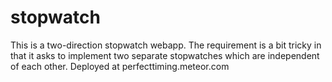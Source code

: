 # stopwatch
This is a two-direction stopwatch webapp.
The requirement is a bit tricky in that it asks to implement two separate stopwatches which are independent of each other.
Deployed at perfecttiming.meteor.com

